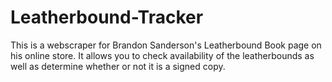 # Leatherbound-Tracker

This is a webscraper for Brandon Sanderson's Leatherbound Book page on his online store. It allows you to check availability of the leatherbounds 
as well as determine whether or not it is a signed copy.
